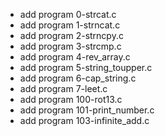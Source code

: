 - add program 0-strcat.c
- add program 1-strncat.c
- add program 2-strncpy.c
- add program 3-strcmp.c
- add program 4-rev_array.c
- add program 5-string_toupper.c
- add program 6-cap_string.c
- add program 7-leet.c
- add program 100-rot13.c
- add program 101-print_number.c
- add program 103-infinite_add.c
